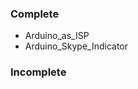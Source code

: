 <h3>Complete</h3>
<ul>
	<li>Arduino_as_ISP</li>
	<li>Arduino_Skype_Indicator</li>
</ul>
<h3>Incomplete</h3>
<ul>
</ul>
